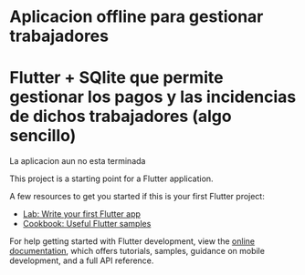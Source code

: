 # Aplicacion offline para gestionar trabajadores 
# Flutter + SQlite que permite gestionar los pagos y las incidencias de dichos trabajadores (algo sencillo)

La aplicacion aun no esta terminada

This project is a starting point for a Flutter application.

A few resources to get you started if this is your first Flutter project:

- [Lab: Write your first Flutter app](https://docs.flutter.dev/get-started/codelab)
- [Cookbook: Useful Flutter samples](https://docs.flutter.dev/cookbook)

For help getting started with Flutter development, view the
[online documentation](https://docs.flutter.dev/), which offers tutorials,
samples, guidance on mobile development, and a full API reference.
